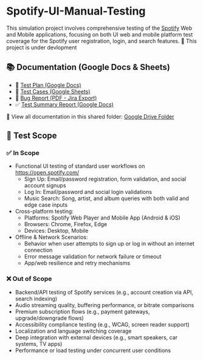# Spotify-UI-Manual-Testing
This simulation project involves comprehensive testing of the [Spotify](https://open.spotify.com/) Web and Mobile applications, focusing on both UI web and mobile platform test coverage for the Spotify user registration, login, and search features.
🚧 This project is under devlopment

## 📚 Documentation (Google Docs & Sheets)
- 📄 [Test Plan (Google Docs)](#)
- 🧪 [Test Cases (Google Sheets)](#)
- 🐞 [Bug Report (PDF - Jira Export)](#)
- ✅ [Test Summary Report (Google Docs)](#)

📁 View all documentation in this shared folder: [Google Drive Folder](https://drive.google.com/drive/folders/1UzFf2ct0mGIlHRyV_Wyrb2mfOl0DAlOd?usp=sharing)

## 🧪 Test Scope
### ✅ In Scope
- Functional UI testing of standard user workflows on https://open.spotify.com/
    - Sign Up: Email/password registration, form validation, and social account signups
    - Log In: Email/password and social login validations
    - Music Search: Song, artist, and album queries with both valid and edge case inputs
- Cross-platform testing: 
    - Platforms: Spotify Web Player and Mobile App (Android & iOS)
    - Browsers: Chrome, Firefox, Edge
    - Devices: Desktop, Mobile
-  Offline & Network Scenarios:
    - Behavior when user attempts to sign up or log in without an internet connection
    - Error message validation for network failure or timeout
    - App/web resilience and retry mechanisms

### ❌ Out of Scope
- Backend/API testing of Spotify services (e.g., account creation via API, search indexing)
- Audio streaming quality, buffering performance, or bitrate comparisons
- Premium subscription flows (e.g., payment gateways, upgrade/downgrade flows)
- Accessibility compliance testing (e.g., WCAG, screen reader support)
- Localization and language switching coverage
- Deep integration with external devices (e.g., smart speakers, car systems, TV apps)
- Performance or load testing under concurrent user conditions

